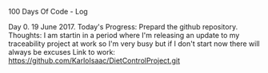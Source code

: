 100 Days Of Code - Log

Day 0. 19 June 2017.
Today's Progress: Prepard the github repository.
Thoughts: I am startin in a period where I'm releasing an update to my traceability project at work so I'm very busy but if I don't start now there will always be excuses
Link to work: https://github.com/KarloIsaac/DietControlProject.git
